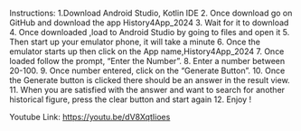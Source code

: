 Instructions:
1.Download Android Studio, Kotlin IDE
2.	Once download go on GitHub and download the app History4App_2024
3.  Wait for it to download
4. Once downloaded ,load to Android Studio by going to files and open it 
5. Then start up your emulator phone, it will take a minute 
6. Once the emulator starts up then click on the App name,History4App_2024
7.	Once loaded follow the prompt, “Enter the Number”.
8.	Enter a number between 20-100.
9.	Once number entered, click on the “Generate Button”.
10.	Once the Generate button is clicked there should be an answer in the result view.
11.	When you are satisfied with the answer and want to search for another historical figure, press the clear button and start again
12.	Enjoy !

Youtube Link:
https://youtu.be/dV8XqtIioes 
